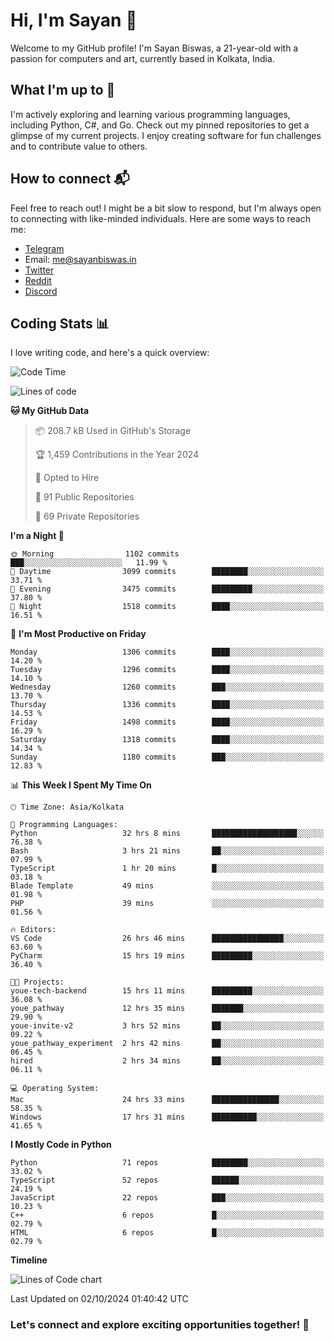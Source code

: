 # Hi, I'm Sayan 👋

Welcome to my GitHub profile! I'm Sayan Biswas, a 21-year-old with a passion for computers and art, currently based in Kolkata, India.

## What I'm up to 🚀

I'm actively exploring and learning various programming languages, including Python, C#, and Go. Check out my pinned repositories to get a glimpse of my current projects. I enjoy creating software for fun challenges and to contribute value to others.

## How to connect 📬

Feel free to reach out! I might be a bit slow to respond, but I'm always open to connecting with like-minded individuals. Here are some ways to reach me:

- [Telegram](https://t.me/dank_as_fuck)
- Email: [me@sayanbiswas.in](mailto:me@sayanbiswas.in)
- [Twitter](https://twitter.com/TheDankDel)
- [Reddit](https://www.reddit.com/user/dank_as_fuck_/)
- [Discord](https://discordapp.com/users/506536929152466945)

## Coding Stats 📊

I love writing code, and here's a quick overview:

<!--START_SECTION:waka-->
![Code Time](http://img.shields.io/badge/Code%20Time-1%2C818%20hrs%2046%20mins-blue)

![Lines of code](https://img.shields.io/badge/From%20Hello%20World%20I%27ve%20Written-6.2%20million%20lines%20of%20code-blue)

**🐱 My GitHub Data** 

> 📦 208.7 kB Used in GitHub's Storage 
 > 
> 🏆 1,459 Contributions in the Year 2024
 > 
> 💼 Opted to Hire
 > 
> 📜 91 Public Repositories 
 > 
> 🔑 69 Private Repositories 
 > 
**I'm a Night 🦉** 

```text
🌞 Morning                1102 commits        ███░░░░░░░░░░░░░░░░░░░░░░   11.99 % 
🌆 Daytime                3099 commits        ████████░░░░░░░░░░░░░░░░░   33.71 % 
🌃 Evening                3475 commits        █████████░░░░░░░░░░░░░░░░   37.80 % 
🌙 Night                  1518 commits        ████░░░░░░░░░░░░░░░░░░░░░   16.51 % 
```
📅 **I'm Most Productive on Friday** 

```text
Monday                   1306 commits        ████░░░░░░░░░░░░░░░░░░░░░   14.20 % 
Tuesday                  1296 commits        ████░░░░░░░░░░░░░░░░░░░░░   14.10 % 
Wednesday                1260 commits        ███░░░░░░░░░░░░░░░░░░░░░░   13.70 % 
Thursday                 1336 commits        ████░░░░░░░░░░░░░░░░░░░░░   14.53 % 
Friday                   1498 commits        ████░░░░░░░░░░░░░░░░░░░░░   16.29 % 
Saturday                 1318 commits        ████░░░░░░░░░░░░░░░░░░░░░   14.34 % 
Sunday                   1180 commits        ███░░░░░░░░░░░░░░░░░░░░░░   12.83 % 
```


📊 **This Week I Spent My Time On** 

```text
🕑︎ Time Zone: Asia/Kolkata

💬 Programming Languages: 
Python                   32 hrs 8 mins       ███████████████████░░░░░░   76.38 % 
Bash                     3 hrs 21 mins       ██░░░░░░░░░░░░░░░░░░░░░░░   07.99 % 
TypeScript               1 hr 20 mins        █░░░░░░░░░░░░░░░░░░░░░░░░   03.18 % 
Blade Template           49 mins             ░░░░░░░░░░░░░░░░░░░░░░░░░   01.98 % 
PHP                      39 mins             ░░░░░░░░░░░░░░░░░░░░░░░░░   01.56 % 

🔥 Editors: 
VS Code                  26 hrs 46 mins      ████████████████░░░░░░░░░   63.60 % 
PyCharm                  15 hrs 19 mins      █████████░░░░░░░░░░░░░░░░   36.40 % 

🐱‍💻 Projects: 
youe-tech-backend        15 hrs 11 mins      █████████░░░░░░░░░░░░░░░░   36.08 % 
youe_pathway             12 hrs 35 mins      ███████░░░░░░░░░░░░░░░░░░   29.90 % 
youe-invite-v2           3 hrs 52 mins       ██░░░░░░░░░░░░░░░░░░░░░░░   09.22 % 
youe_pathway_experiment  2 hrs 42 mins       ██░░░░░░░░░░░░░░░░░░░░░░░   06.45 % 
hired                    2 hrs 34 mins       ██░░░░░░░░░░░░░░░░░░░░░░░   06.11 % 

💻 Operating System: 
Mac                      24 hrs 33 mins      ███████████████░░░░░░░░░░   58.35 % 
Windows                  17 hrs 31 mins      ██████████░░░░░░░░░░░░░░░   41.65 % 
```

**I Mostly Code in Python** 

```text
Python                   71 repos            ████████░░░░░░░░░░░░░░░░░   33.02 % 
TypeScript               52 repos            ██████░░░░░░░░░░░░░░░░░░░   24.19 % 
JavaScript               22 repos            ███░░░░░░░░░░░░░░░░░░░░░░   10.23 % 
C++                      6 repos             █░░░░░░░░░░░░░░░░░░░░░░░░   02.79 % 
HTML                     6 repos             █░░░░░░░░░░░░░░░░░░░░░░░░   02.79 % 
```



**Timeline**

![Lines of Code chart](https://raw.githubusercontent.com/Dank-del/Dank-del/main/assets/bar_graph.png)


 Last Updated on 02/10/2024 01:40:42 UTC
<!--END_SECTION:waka-->

### Let's connect and explore exciting opportunities together! 🚀
